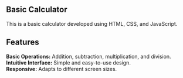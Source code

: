 ## Basic Calculator
This is a basic calculator developed using HTML, CSS, and JavaScript. 

## Features
<b>Basic Operations:</b> Addition, subtraction, multiplication, and division.<br>
<b>Intuitive Interface:</b>  Simple and easy-to-use design.<br>
<b>Responsive:</b>  Adapts to different screen sizes.
